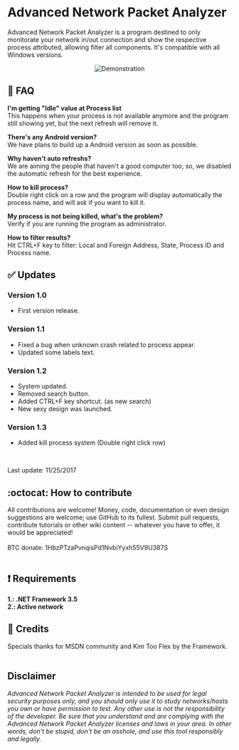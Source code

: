 # Advanced Network Packet Analyzer

Advanced Network Packet Analyzer is a program destined to only monitorate your network in/out connection and show the respective process attributed, allowing filter all components. It's compatible with all Windows versions.
<p align="center">
  <img src="https://image.prntscr.com/image/qwJ_14Q2SKiW0P817ipU4w.png" title="Demonstration">
</p>

## :trident: FAQ

**I'm getting "Idle" value at Process list**<br>
This happens when your process is not available anymore and the program still showing yet, but the next refresh will remove it.

**There's any Android version?**<br>
We have plans to build up a Android version as soon as possible.

**Why haven't auto refreshs?**<br>
We are aiming the people that haven't a good computer too, so, we disabled the automatic refresh for the best experience.

**How to kill process?**<br>
Double right click on a row and the program will display automatically the process name, and will ask if you want to kill it.

**My process is not being killed, what's the problem?**<br>
Verify if you are running the program as administrator.

**How to filter results?**<br>
Hit CTRL+F key to filter: Local and Foreign Address, State, Process ID and Process name.

## :white_check_mark: Updates
### Version 1.0<br>
- First version release.<br>

### Version 1.1
- Fixed a bug when unknown crash related to process appear.<br>
- Updated some labels text.<br>

### Version 1.2
- System updated.<br>
- Removed search button.<br>
- Added CTRL+F key shortcut. (as new search)<br>
- New sexy design was launched.<br>

### Version 1.3
- Added kill process system (Double right click row)<br>
<br>

Last update: 11/25/2017

## :octocat: How to contribute
All contributions are welcome! Money, code, documentation or even design suggestions are welcome; use GitHub to its fullest. Submit pull requests, contribute tutorials or other wiki content -- whatever you have to offer, it would be appreciated!<br><br>
BTC donate: 1HbzPTzaPvnqisPd1NvbiYyxh55V9U387S<br><br>

## :heavy_exclamation_mark: Requirements
**1.: .NET Framework 3.5**<br>
**2.: Active network**

## :scroll: Credits
Specials thanks for MSDN community and Kim Too Flex by the Framework.
<br>
<br>
## Disclaimer
*Advanced Network Packet Analyzer is intended to be used for legal security purposes only, and you should only use it to study networks/hosts you own or have permission to test. Any other use is not the responsibility of the developer. Be sure that you understand and are complying with the Advanced Network Packet Analyzer licenses and laws in your area. In other words, don't be stupid, don't be an asshole, and use this tool responsibly and legally.*
